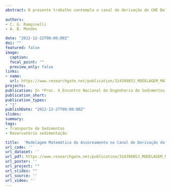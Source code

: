 ```yaml
---
abstract: O presente trabalho contempla o canal de derivação do CHE Belo Monte, que interliga os dois reservatórios formados pelo aproveitamento. O primeiro reservatório é formadopelo barramento principal no Sítio Pimental, onde serão implantados o vertedouro e a casa de forçasecundária. Interligando o reservatório principal ao segundo volume de reservação há um canal dederivação de cerca de 20 km de comprimento, o qual é o foco deste trabalho. O canal apresenta trechos com larguras e cotas de fundo variáveis ao longo de sua extensão. O segundo reservatório é definido por diques e barragens situados entre o canal de derivação e o sítio Belo Monte, onde selocaliza a casa de força principal. Para possibilitar a investigação da dinâmica sedimentológica no canal de derivação, adotou-se o modelo matemático unidimensional (1D) HEC-RAS (versão 4.1.0) desenvolvido pelo U.S. Army Corps of Engineers (EUA). O canal foi modelado isoladamente, porém contemplando as condições de contorno de montante e jusante de forma a representarhidráulica e hidrossedimentologicamente a presença dos reservatórios dos sítios Pimental e Belo Monte. Como resultado, observou-se que não há risco de erosão nem assoreamento no intervalo de tempo modelado (100 anos) de tal forma a inviabilizar sua operação.
 
authors:
- C. G. Rampinelli 
- A. B. Mendes

date: "2012-12-22T00:00:00Z"
doi: ""
featured: false
image:
  caption: 
  focal_point: ""
  preview_only: false
links:
- name: 
  url: https://www.researchgate.net/publication/314398853_MODELAGEM_MATEMATICA_DO_ASSOREAMENTO_NO_CANAL_DE_DERIVACAO_DO_COMPLEXO_HIDRELETRICO_DE_BELO_MONTE_MATHEMATICAL_MODELING_OF_THE_DIVERSION_CHANNEL_OF_THE_BELO_MONTE_HYDROELECTRIC_COMPLEX
projects:
publication: In *Proc. X Encontro Nacional de Engenharia de Sedimentos, Foz do Iguaçu/PR.*
publication_short: 
publication_types:
- "1"
publishDate: "2012-12-27T00:00:00Z"
slides: 
summary:  
tags:
- Transporte de Sedimentos
- Reservatório sedimentação

title:  'Modelagem Matemática do Assoreamento no Canal de Derivação do Complexo Hidrelétrico de Belo Monte'
url_code: ''
url_dataset: ''
url_pdf: https://www.researchgate.net/publication/314398853_MODELAGEM_MATEMATICA_DO_ASSOREAMENTO_NO_CANAL_DE_DERIVACAO_DO_COMPLEXO_HIDRELETRICO_DE_BELO_MONTE_MATHEMATICAL_MODELING_OF_THE_DIVERSION_CHANNEL_OF_THE_BELO_MONTE_HYDROELECTRIC_COMPLEX
url_poster: ''
url_project: ""
url_slides: ""
url_source: ''
url_video: ''
---
```




